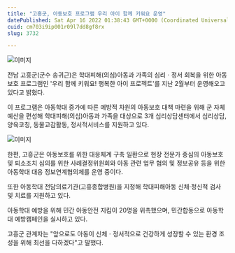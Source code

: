 ```yaml
---
title: "고흥군, 아동보호 프로그램 우리 아이 함께 키워요 운영"
datePublished: Sat Apr 16 2022 01:38:43 GMT+0000 (Coordinated Universal Time)
cuid: cm703i9ip001r09l7dd8gf8rx
slug: 3732

---
```



![이미지](https://cdn.hashnode.com/res/hashnode/image/upload/v1739254973871/bd17fe85-e66a-4f28-ac67-6513c61ef021.jpeg)

전남 고흥군(군수 송귀근)은 학대피해(의심)아동과 가족의 심리ㆍ정서 회복을 위한 아동보호 프로그램인 '우리 함께 키워요! 행복한 아이 프로젝트'를 지난 2월부터 운영해오고 있다고 밝혔다.

이 프로그램은 아동학대 증가에 따른 예방적 차원의 아동보호 대책 마련을 위해 군 자체 예산을 편성해 학대피해(의심)아동과 가족을 대상으로 3개 심리상담센터에서 심리상담, 양육코칭, 동물교감활동, 정서적서비스를 지원하고 있다.

![이미지](https://cdn.hashnode.com/res/hashnode/image/upload/v1739254975800/3925ebaf-0e85-4f56-8953-63a5533fc123.jpeg)

한편, 고흥군은 아동보호를 위한 대응체계 구축 일환으로 현장 전문가 중심의 아동보호 및 퇴소조치 심의를 위한 사례결정위원회와 아동 관련 업무 협의 및 정보공유 등을 위한 아동학대 대응 정보연계협의체를 운영 중이다.

또한 아동학대 전담의료기관(고흥종합병원)을 지정해 학대피해아동 신체·정신적 검사 및 치료를 지원하고 있다.

아동학대 예방을 위해 민간 아동안전 지킴이 20명을 위촉했으며, 민간합동으로 아동학대 예방캠페인을 실시하고 있다.

고흥군 관계자는 "앞으로도 아동이 신체ㆍ정서적으로 건강하게 성장할 수 있는 환경 조성을 위해 최선을 다하겠다"고 말했다.